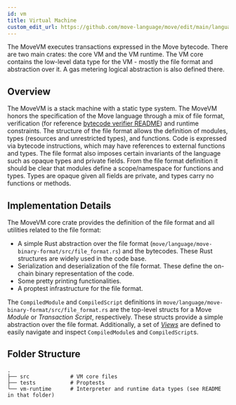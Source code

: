 ```yaml
---
id: vm
title: Virtual Machine
custom_edit_url: https://github.com/move-language/move/edit/main/language/move-binary-format/README.md
---
```



The MoveVM executes transactions expressed in the Move bytecode. There are
two main crates: the core VM and the VM runtime. The VM core contains the low-level
data type for the VM - mostly the file format and abstraction over it. A gas
metering logical abstraction is also defined there.

## Overview

The MoveVM is a stack machine with a static type system. The MoveVM honors
the specification of the Move language through a mix of file format,
verification (for reference [bytecode verifier README](https://github.com/move-language/move/blob/main/language/move-bytecode-verifier/README.md))
and runtime constraints. The structure of the file format allows the
definition of modules, types (resources and unrestricted types), and
functions. Code is expressed via bytecode instructions, which may have
references to external functions and types.  The file format also imposes
certain invariants of the language such as opaque types and private fields.
From the file format definition it should be clear that modules define a
scope/namespace for functions and types. Types are opaque given all fields
are private, and types carry no functions or methods.

## Implementation Details

The MoveVM core crate provides the definition of the file format and all
utilities related to the file format:
* A simple Rust abstraction over the file format
  (`move/language/move-binary-format/src/file_format.rs`) and the bytecodes. These Rust
  structures are widely used in the code base.
* Serialization and deserialization of the file format. These define the
  on-chain binary representation of the code.
* Some pretty printing functionalities.
* A proptest infrastructure for the file format.

The `CompiledModule` and `CompiledScript` definitions in
`move/language/move-binary-format/src/file_format.rs` are the top-level structs for a Move
*Module* or *Transaction Script*, respectively. These structs provide a
simple abstraction over the file format. Additionally, a set of
[*Views*](https://github.com/move-language/move/blob/main/language/move-binary-format/src/views.rs) are defined to easily navigate and inspect
`CompiledModule`s and `CompiledScript`s.

## Folder Structure

```
.
├── src             # VM core files
├── tests           # Proptests
└── vm-runtime      # Interpreter and runtime data types (see README in that folder)
```
